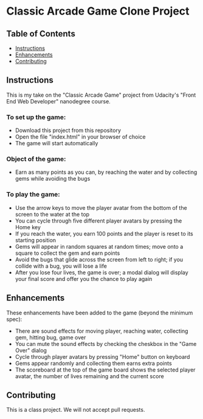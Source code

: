# Classic Arcade Game Clone Project

## Table of Contents

- [Instructions](#instructions)
- [Enhancements](#enhancements)
- [Contributing](#contributing)

## Instructions

This is my take on the "Classic Arcade Game" project from Udacity's "Front End Web Developer" nanodegree course.

### To set up the game:

- Download this project from this repository
- Open the file "index.html" in your browser of choice
- The game will start automatically

### Object of the game:

- Earn as many points as you can, by reaching the water and by collecting gems while avoiding the bugs

### To play the game:

- Use the arrow keys to move the player avatar from the bottom of the screen to the water at the top
- You can cycle through five different player avatars by pressing the Home key
- If you reach the water, you earn 100 points and the player is reset to its starting position
- Gems will appear in random squares at random times; move onto a square to collect the gem and earn points
- Avoid the bugs that glide across the screen from left to right; if you collide with a bug, you will lose a life
- After you lose four lives, the game is over; a modal dialog will display your final score and offer you the chance to play again

## Enhancements

These enhancements have been added to the game (beyond the minimum spec):

- There are sound effects for moving player, reaching water, collecting gem, hitting bug, game over
- You can mute the sound effects by checking the cheskbox in the "Game Over" dialog
- Cycle through player avatars by pressing "Home" button on keyboard
- Gems appear randomly and collecting them earns extra points
- The scoreboard at the top of the game board shows the selected player avatar, the number of lives remaining and the current score

## Contributing

This is a class project. We will not accept pull requests.
